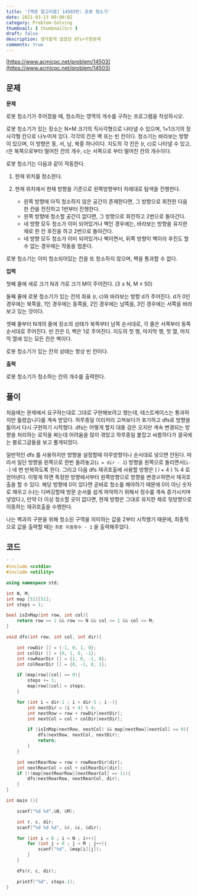 ```yaml
---
title: '[백준 알고리즘] 14503번: 로봇 청소기'
date: 2021-03-13 00:00:02
category: Problem-Solving
thumbnail: { thumbnailSrc }
draft: false
description: 생각할게 많았던 dfs+구현문제
comments: true
---
```


[https://www.acmicpc.net/problem/14503](https://www.acmicpc.net/problem/14503)

## 문제

**문제**<br>

로봇 청소기가 주어졌을 때, 청소하는 영역의 개수를 구하는 프로그램을 작성하시오.

로봇 청소기가 있는 장소는 N×M 크기의 직사각형으로 나타낼 수 있으며, 1×1크기의 정사각형 칸으로 나누어져 있다. 각각의 칸은 벽 또는 빈 칸이다. 청소기는 바라보는 방향이 있으며, 이 방향은 동, 서, 남, 북중 하나이다. 지도의 각 칸은 (r, c)로 나타낼 수 있고, r은 북쪽으로부터 떨어진 칸의 개수, c는 서쪽으로 부터 떨어진 칸의 개수이다.

로봇 청소기는 다음과 같이 작동한다.

1. 현재 위치를 청소한다.
2. 현재 위치에서 현재 방향을 기준으로 왼쪽방향부터 차례대로 탐색을 진행한다.

   - 왼쪽 방향에 아직 청소하지 않은 공간이 존재한다면, 그 방향으로 회전한 다음 한 칸을 전진하고 1번부터 진행한다.
   - 왼쪽 방향에 청소할 공간이 없다면, 그 방향으로 회전하고 2번으로 돌아간다.
   - 네 방향 모두 청소가 이미 되어있거나 벽인 경우에는, 바라보는 방향을 유지한 채로 한 칸 후진을 하고 2번으로 돌아간다.
   - 네 방향 모두 청소가 이미 되어있거나 벽이면서, 뒤쪽 방향이 벽이라 후진도 할 수 없는 경우에는 작동을 멈춘다.

로봇 청소기는 이미 청소되어있는 칸을 또 청소하지 않으며, 벽을 통과할 수 없다.

**입력**<br>

첫째 줄에 세로 크기 N과 가로 크기 M이 주어진다. (3 ≤ N, M ≤ 50)

둘째 줄에 로봇 청소기가 있는 칸의 좌표 (r, c)와 바라보는 방향 d가 주어진다. d가 0인 경우에는 북쪽을, 1인 경우에는 동쪽을, 2인 경우에는 남쪽을, 3인 경우에는 서쪽을 바라보고 있는 것이다.

셋째 줄부터 N개의 줄에 장소의 상태가 북쪽부터 남쪽 순서대로, 각 줄은 서쪽부터 동쪽 순서대로 주어진다. 빈 칸은 0, 벽은 1로 주어진다. 지도의 첫 행, 마지막 행, 첫 열, 마지막 열에 있는 모든 칸은 벽이다.

로봇 청소기가 있는 칸의 상태는 항상 빈 칸이다.

**출력**<br>

로봇 청소기가 청소하는 칸의 개수를 출력한다.

## 풀이

처음에는 문제에서 요구하는대로 그대로 구현해보려고 했는데, 테스트케이스는 통과하지만 틀렸습니다를 계속 받았다. 하루종일 이리저리 고쳐보다가 포기하고 dfs로 방향을 틀어서 다시 구현하기 시작했다. dfs는 어떻게 할지 대충 감은 오지만 계속 변경되는 방향을 처리하는 로직을 짜는데 어려움을 많이 겪었고 하루종일 붙잡고 씨름하다가 결국에는 블로그글들을 보고 풀게되었다.

일반적인 dfs 를 사용하지만 방향을 설정할때 아무방향이나 순서대로 넣으면 안된다. 따라서 일단 방향을 왼쪽으로 한번 돌려놓고(`i = dir - 1`) 방향을 왼쪽으로 돌리면서(`i--`) 네 번 반복하도록 한다. 그리고 다음 dfs 재귀호출에 사용할 방향은 ( i + 4 ) % 4 로 얻어낸다. 이렇게 하면 특정한 방향에서부터 왼쪽방향으로 방향을 변경ㄹ하면서 재귀호출을 할 수 있다. 해당 방향에 0이 있다면 곧바로 청소를 해야하기 때문에 0이 아닌 숫자로 채우고 (나는 디버깅할때 방문 순서를 쉽게 파악하기 위해서 정수를 계속 증가시키며 넣었다.), 만약 더 이상 청소할 곳이 없다면, 현재 방향은 그대로 유지한 채로 뒷방향으로 이동하는 재귀호출을 수행한다.

나는 벽과의 구분을 위해 청소된 구역을 의미하는 값을 2부터 시작했기 때문에, 최종적으로 값을 출력할 때는 `최종 이동횟수 - 1` 을 출력해주었다.

## 코드

```cpp
' '
#include <cstdio>
#include <utility>

using namespace std;

int N, M;
int map [51][51];
int steps = 1;

bool isInMap(int row, int col){
    return row >= 1 && row <= N && col >= 1 && col <= M;
}

void dfs(int row, int col, int dir){

    int rowDir [] = {-1, 0, 1, 0};
    int colDir [] = {0, 1, 0, -1};
    int rowRearDir [] = {1, 0, -1, 0};
    int colRearDir [] = {0, -1, 0, 1};

    if (map[row][col] == 0){
        steps += 1;
        map[row][col] = steps;
    }

    for (int i = dir-1 ; i > dir-5 ; i--){
        int nextDir = (i + 4) % 4;
        int nextRow = row + rowDir[nextDir];
        int nextCol = col + colDir[nextDir];

        if (isInMap(nextRow, nextCol) && map[nextRow][nextCol] == 0){
            dfs(nextRow, nextCol, nextDir);
            return;
        }
    }

    int nextRearRow = row + rowRearDir[dir];
    int nextRearCol = col + colRearDir[dir];
    if (!(map[nextRearRow][nextRearCol] == 1)){
        dfs(nextRearRow, nextRearCol, dir);
    }
}

int main (){

    scanf("%d %d",&N, &M);

    int r, c, dir;
    scanf("%d %d %d", &r, &c, &dir);

    for (int i = 0 ; i < N ; i++){
        for (int j = 0 ; j < M ; j++){
            scanf("%d", &map[i][j]);
        }
    }

    dfs(r, c, dir);

    printf("%d", steps-1);
}


```

